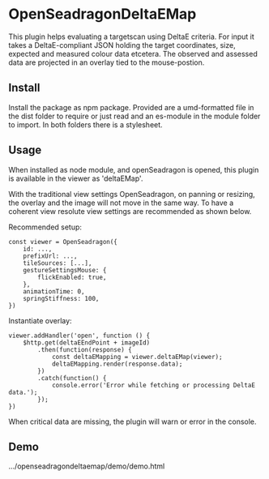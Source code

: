 # OpenSeadragonDeltaEMap

This plugin helps evaluating a targetscan using DeltaE criteria.
For input it takes a DeltaE-compliant JSON holding
the target coordinates, size,
expected and measured colour data
etcetera.
The observed and assessed data are projected
in an overlay tied to the mouse-postion.

## Install

Install the package as npm package. Provided are
a umd-formatted file in the dist folder to require or just read
and an es-module in the module folder to import.
In both folders there is a stylesheet.

## Usage

When installed as node module,
and openSeadragon is opened,
this plugin is available in the viewer as 'deltaEMap'.

With the traditional view settings OpenSeadragon,
on panning or resizing,
the overlay and the image will not move in the same way.
To have a coherent view
resolute view settings are recommended
as shown below.

Recommended setup:

    const viewer = OpenSeadragon({
        id: ...,
        prefixUrl: ...,
        tileSources: [...],
        gestureSettingsMouse: {
            flickEnabled: true,
        },
        animationTime: 0,
        springStiffness: 100,
    })

Instantiate overlay:

    viewer.addHandler('open', function () {
        $http.get(deltaEEndPoint + imageId)
            .then(function(response) {
                const deltaEMapping = viewer.deltaEMap(viewer);
                deltaEMapping.render(response.data);
            })
            .catch(function() {
                console.error('Error while fetching or processing DeltaE data.');
            });
    })

When critical data are missing,
the plugin will warn or error in the console.

## Demo

.../openseadragondeltaemap/demo/demo.html
